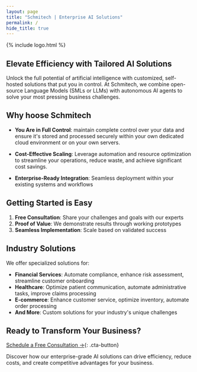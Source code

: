 ```yaml
---
layout: page
title: "Schmitech | Enterprise AI Solutions"
permalink: /
hide_title: true
---
```


{% include logo.html %}


## Elevate Efficiency with Tailored AI Solutions

Unlock the full potential of artificial intelligence with customized, self-hosted solutions that put you in control. At Schmitech, we combine open-source Language Models (SMLs or LLMs) with autonomous AI agents to solve your most pressing business challenges.

## Why hoose Schmitech

- **You Are in Full Control**: maintain complete control over your data and ensure it's stored and processed securely within your own dedicated cloud environment or on your own servers.
  
- **Cost-Effective Scaling**: Leverage automation and resource optimization to streamline your operations, reduce waste, and achieve significant cost savings.
    
- **Enterprise-Ready Integration**: Seamless deployment within your existing systems and workflows

## Getting Started is Easy

1. **Free Consultation**: Share your challenges and goals with our experts
2. **Proof of Value**: We demonstrate results through working prototypes
3. **Seamless Implementation**: Scale based on validated success

## Industry Solutions

We offer specialized solutions for:

- **Financial Services**: Automate compliance, enhance risk assessment, streamline customer onboarding
- **Healthcare**: Optimize patient communication, automate administrative tasks, improve claims processing
- **E-commerce**: Enhance customer service, optimize inventory, automate order processing
- **And More**: Custom solutions for your industry's unique challenges

## Ready to Transform Your Business?

[Schedule a Free Consultation →](/contact){: .cta-button}

Discover how our enterprise-grade AI solutions can drive efficiency, reduce costs, and create competitive advantages for your business.
